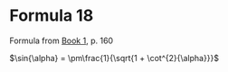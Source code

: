 # Formula 18

Formula from [Book 1](../Buch1.md), p. 160

$\sin{\alpha} = \pm\frac{1}{\sqrt{1 + \cot^{2}{\alpha}}}$

